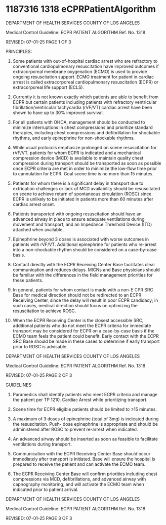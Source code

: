 # 1187316 1318 eCPRPatientAlgorithm

DEPARTMENT OF HEALTH SERVICES 
COUNTY OF LOS ANGELES 
 
Medical Control Guideline: ECPR PATIENT ALGORITHM Ref. No. 1318 
 
 
REVISED: 07-01-25 PAGE 1   OF 3 
 
PRINCIPLES: 
 
1. Some patients with out-of-hospital cardiac arrest who are refractory to conventional 
cardiopulmonary resuscitation have improved outcomes if extracorporeal membrane oxygenation 
(ECMO) is used to provide ongoing resuscitation support. ECMO treatment for patient in cardiac 
arrest is called extracorporeal cardiopulmonary resuscitation (ECPR) or extracorporeal life 
support (ECLS).  
 
2. Currently it is not known exactly which patients are able to benefit from ECPR but certain patients 
including patients with refractory ventricular fibrillation/ventricular tachycardia (rVF/VT) cardiac 
arrest have been shown to have up to 30% improved survival. 
 
3. For all patients with OHCA, management should be conducted to minimize interruptions in chest 
compressions and prioritize standard therapies, including chest compressions and defibrillation 
for shockable rhythms, and early epinephrine for non-shockable rhythms. 
 
4. While usual protocols emphasize prolonged on scene resuscitation for rVF/VT, patients for whom 
ECPR is indicated and a mechanical compression device (MCD) is available to maintain quality 
chest compression during transport should be transported as soon as possible once ECPR 
criteria are met in order to minimize the low-flow time prior to cannulation for ECPR. Goal scene 
time is  no more than 15 minutes. 
 
5. Patients for whom there is a significant delay in transport due to extrication challenges or lack of 
MCD availability should be resuscitated on scene to achieve return of spontaneous circulation 
(ROSC) since ECPR is unlikely to be initiated in patients more than 60 minutes after cardiac 
arrest onset.   
 
6. Patients transported with ongoing resuscitation should have an advanced airway in place to 
ensure adequate ventilations during movement and transport,  and an Impedance Threshold 
Device (ITD) attached when available. 
 
7. Epinephrine beyond 3 doses is associated with worse outcomes in patients with rVF/VT. 
Additional epinephrine for patients who re-arrest into a non-shockable rhythm should be 
considered on a case-by-case basis. 
 
8. Contact directly with the ECPR Receiving Center Base facilitates clear communication and 
reduces delays. MICNs and Base physicians should be familiar with the differences in the field 
management priorities for these patients.  
 
9. In general, patients for whom contact is made with a non-E CPR SRC Base for medical direction 
should not be redirected to an ECPR Receiving Center, since the delay will result in poor ECPR 
candidacy; in such cases, medical direction should focus on optimizing the resuscitation to 
achieve ROSC. 
 
10. When the ECPR Receiving Center is the closest accessible SRC, additional patients who do not 
meet the ECPR criteria for immediate transport may be considered for ECPR on a case-by-case 
basis if the ECMO team feels the patient could benefit. Early contact with the ECPR SRC Base 
should be made in these cases to determine if early transport prior to ROSC is advisable. 

DEPARTMENT OF HEALTH SERVICES 
COUNTY OF LOS ANGELES 
 
Medical Control Guideline: ECPR PATIENT ALGORITHM Ref. No. 1318 
 
 
REVISED: 07-01-25 PAGE 2 OF 3 
 
GUIDELINES: 
 
1. Paramedics shall identify patients who meet ECPR criteria and manage the patient per TP 1210, 
Cardiac Arrest while prioritizing transport.  
 
2. Scene time for ECPR eligible patients should be limited to ≤15 minutes.  
 
3. A maximum of 3 doses of epinephrine (total of 3mg) is indicated during the resuscitation. Push-
dose epinephrine is appropriate and should be administered after ROSC to prevent re-arrest 
when indicated. 
 
4. An advanced airway should be inserted as soon as feasible to facilitate ventilations during 
transport. 
 
5. Communication with the ECPR Receiving Center Base should occur immediately after transport 
is initiated. Base will ensure the hospital is prepared to receive the patient and can activate the 
ECMO team.  
 
6. The ECPR Receiving Center Base will confirm priorities including chest compressions via MCD, 
defibrillations, and advanced airway with capnography monitoring, and will activate the ECMO 
team when indicated prior to patient arrival. 
  

DEPARTMENT OF HEALTH SERVICES 
COUNTY OF LOS ANGELES 
 
Medical Control Guideline: ECPR PATIENT ALGORITHM Ref. No. 1318 
 
 
REVISED: 07-01-25 PAGE 3 OF 3
